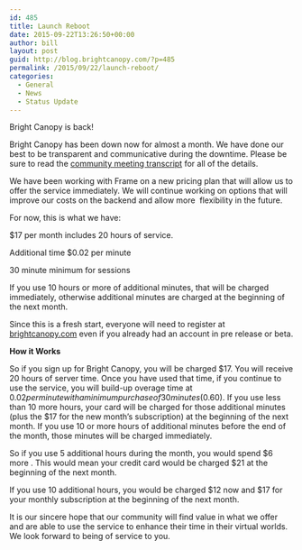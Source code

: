 ```yaml
---
id: 485
title: Launch Reboot
date: 2015-09-22T13:26:50+00:00
author: bill
layout: post
guid: http://blog.brightcanopy.com/?p=485
permalink: /2015/09/22/launch-reboot/
categories:
  - General
  - News
  - Status Update
---
```

<span style="font-weight: 400;">Bright Canopy is back!</span>

<span style="font-weight: 400;">Bright Canopy has been down now for almost a month. We have done our best to be transparent and communicative during the downtime. Please be sure to read the </span>[<span style="font-weight: 400;">community meeting transcript</span>](http://blog.brightcanopy.com/2015/09/05/community-meeting-transcript/) <span style="font-weight: 400;">for all of the details.</span>

<span style="font-weight: 400;">We have been working with Frame on a new pricing plan that will allow us to offer the service immediately. We will continue working on options that will improve our costs on the backend and allow more  flexibility in the future.</span>

<span style="font-weight: 400;">For now, this is what we have:</span>

<span style="font-weight: 400;">$17 per month includes 20 hours of service.</span>

<span style="font-weight: 400;">Additional time $0.02 per minute</span>

<span style="font-weight: 400;">30 minute minimum for sessions </span>

<span style="font-weight: 400;">If you use 10 hours or more of additional minutes, that will be charged immediately, otherwise additional minutes are charged at the beginning of the next month.</span>

Since this is a fresh start, everyone will need to register at [brightcanopy.com](https://www.brightcanopy.com) even if you already had an account in pre release or beta.

**How it Works**

<span style="font-weight: 400;">So if you sign up for Bright Canopy, you will be charged $17. You will receive 20 hours of server time. Once you have used that time, if you continue to use the service, you will build-up overage time at $0.02 per minute with a minimum purchase of 30 minutes ($0.60). If you use less than 10 more hours, your card will be charged for those additional minutes (plus the $17 for the new month’s subscription) at the beginning of the next month. If you use 10 or more hours of additional minutes before the end of the month, those minutes will be charged immediately.</span>

<span style="font-weight: 400;">So if you use 5 additional hours during the month, you would spend $6 more . This would mean your credit card would be charged $21 at the beginning of the next month.</span>

<span style="font-weight: 400;">If you use 10 additional hours, you would be charged $12 now and $17 for your monthly subscription at the beginning of the next month.</span>

<span style="font-weight: 400;">It is our sincere hope that our community will find value in what we offer and are able to use the service to enhance their time in their virtual worlds. We look forward to being of service to you.</span>

&nbsp;